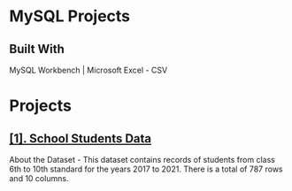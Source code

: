 # MySQL Projects

## Built With
MySQL Workbench | Microsoft Excel - CSV

# Projects

## [[1]. School Students Data](https://github.com/iamrgyan/MySQL/blob/main/school_data.sql)
About the Dataset - This dataset contains records of students from class 6th to 10th standard for the years 2017 to 2021.
There is a total of 787 rows and 10 columns.
